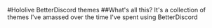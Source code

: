 #Hololive BetterDiscord themes
##What's all this?
It's a collection of themes I've amassed over the time I've spent using BetterDiscord
